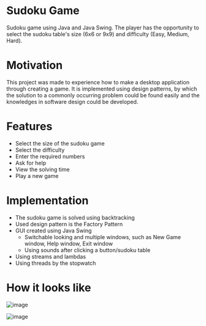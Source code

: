 # Sudoku Game

Sudoku game using Java and Java Swing. The player has the opportunity to select the sudoku table's size (6x6 or 9x9) and difficulty (Easy, Medium, Hard).

# Motivation

This project was made to experience how to make a desktop application through creating a game. It is implemented using design patterns, by which the solution to a commonly occurring problem could be found easily and the knowledges in software design could be developed.

# Features

 * Select the size of the sudoku game
 * Select the difficulty
 * Enter the required numbers
 * Ask for help
 * View the solving time
 * Play a new game
 
# Implementation

 * The sudoku game is solved using backtracking
 * Used design pattern is the Factory Pattern
 * GUI created using Java Swing
    * Switchable looking and multiple windows, such as New Game window, Help window, Exit window
    * Using sounds after clicking a button/sudoku table
 * Using streams and lambdas
 * Using threads by the stopwatch
  
# How it looks like
 
 ![image](https://user-images.githubusercontent.com/56931854/108514963-35b74f00-72cd-11eb-9b37-f64e01bd2071.png)
 
 ![image](https://user-images.githubusercontent.com/56931854/108517665-5fbe4080-72d0-11eb-9afa-b48bc8c3dcce.png)
 
 
